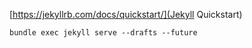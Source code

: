 [https://jekyllrb.com/docs/quickstart/](Jekyll Quickstart)

```
bundle exec jekyll serve --drafts --future
```
